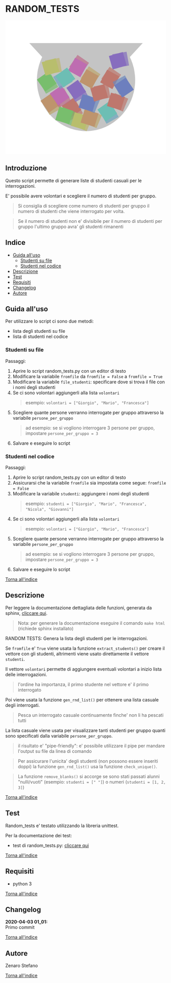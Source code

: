 # RANDOM_TESTS

![](docs_src/icon.svg)

## Introduzione
Questo script permette di generare liste di studenti 
casuali per le interrogazioni.

E' possibile avere volontari e scegliere il numero
di studenti per gruppo.
> Si consiglia di scegliere come numero di studenti per gruppo
> il numero di studenti che viene interrogato per volta.

> Se il numero di studenti non e' divisibile per il numero
> di studenti per gruppo l'ultimo gruppo avra'
> gli studenti rimanenti

## Indice
* [Guida all'uso](#guida-alluso)
    * [Studenti su file](#studenti-su-file)
    * [Studenti nel codice](#studenti-nel-codice)
* [Descrizione](#descrizione)
* [Test](#test)
* [Requisiti](#requisiti)
* [Changelog](#changelog)
* [Autore](#autore)

## Guida all'uso
Per utilizzare lo script ci sono due metodi:
* lista degli studenti su file
* lista di studenti nel codice

### Studenti su file
Passaggi:
1. Aprire lo script random_tests.py con un editor di testo
2. Modificare la variabile ```fromfile``` da ```fromfile = False``` a ```fromfile = True```
3. Modificare la variabile ```file_studenti```: specificare dove si trova il file con i nomi degli studenti
4. Se ci sono volontari aggiungerli alla lista ```volontari```
    > esempio: ```volontari = ["Giorgio", "Mario", "Francesca"]```
5. Scegliere quante persone verranno interrogate per gruppo attraverso la variabile ```persone_per_gruppo```
    > ad esempio: se si vogliono interrogare 3 persone per gruppo, impostare ```persone_per_gruppo = 3```
6. Salvare e eseguire lo script

### Studenti nel codice
Passaggi:
1. Aprire lo script random_tests.py con un editor di testo
2. Assicurarsi che la variabile ```fromfile``` sia impostata come segue: ```fromfile = False```
3. Modificare la variabile ```studenti```: aggiungere i nomi degli studenti
    > esempio: ```studenti = ["Giorgio", "Mario", "Francesca", "Nicola", "Giovanni"]```
4. Se ci sono volontari aggiungerli alla lista ```volontari```
    > esempio: ```volontari = ["Giorgio", "Mario", "Francesca"]```
5. Scegliere quante persone verranno interrogate per gruppo attraverso la variabile ```persone_per_gruppo```
    > ad esempio: se si vogliono interrogare 3 persone per gruppo, impostare ```persone_per_gruppo = 3```
6. Salvare e eseguire lo script

[Torna all'indice](#indice)

## Descrizione
Per leggere la documentazione dettagliata delle funzioni,
generata da sphinx, [cliccare qui]().
> Nota: per generare la documentazione eseguire il comando ```make html``` (richiede sphinx installato)

RANDOM TESTS: Genera la lista degli studenti per le interrogazioni.

Se ```fromfile``` e' ```True``` viene usata la funzione
```extract_students()``` per creare il vettore con gli studenti,
altrimenti viene usato direttamente il vettore ```studenti```.

Il vettore ```volontari``` permette di aggiungere eventuali
volontari a inizio lista delle interrogazioni.

> l'ordine ha importanza, il primo studente nel vettore
> e' il primo interrogato

Poi viene usata la funzione ```gen_rnd_list()``` per ottenere
una lista casuale degli interrogati.

> Pesca un interrogato casuale continuamente finche' non li ha
> pescati tutti

La lista casuale viene usata per visualizzare
tanti studenti per gruppo quanti sono specificati
dalla variabile ```persone_per_gruppo```.

> il risultato e' "pipe-friendly": e' possibile
> utilizzare il pipe per mandare l'output su file da linea di comando

> Per assicurare l'unicita' degli studenti (non possono essere inseriti doppi)
> la funzione ```gen_rnd_list()``` usa la funzione ```check_unique()```.

> La funzione ```remove_blanks()``` si accorge se sono stati passati
> alunni "nulli/vuoti" (esempio: ```studenti = [" "]```) o numeri (```studenti = [1, 2, 3]```)

[Torna all'indice](#indice)

## Test
Random_tests e' testato utilizzando la libreria unittest.

Per la documentazione dei test:
* test di random_tests.py: [cliccare qui]()

[Torna all'indice](#indice)

## Requisiti
* python 3

[Torna all'indice](#indice)

## Changelog

**2020-04-03 01_01:** <br>
Primo commit

[Torna all'indice](#indice)

## Autore
Zenaro Stefano

[Torna all'indice](#indice)